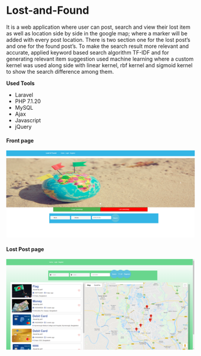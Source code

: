 # Lost-and-Found
It is a web application where user can post, search and view their lost item as well as location side by side in the google map; where a marker will be added with every post location. There is two section one for the lost post’s and one for the found post’s. To make the search result more relevant and accurate, applied keyword based search algorithm TF-IDF and for generating relevant item suggestion used machine learning where a custom kernel was used along side with linear kernel, rbf kernel and sigmoid kernel to show the search difference among them.

<b>Used Tools</b>
<ul>
  <li>Laravel</li>
  <li>PHP 7.1.20</li>
  <li>MySQL</li>
  <li>Ajax</li>
  <li>Javascript</li>
  <li>jQuery</li>
</ul>

<h4>Front page</h4>
<img src ="home.PNG"><br>
<h4>Lost Post page</h4>
<img src ="t1.png"><br>
